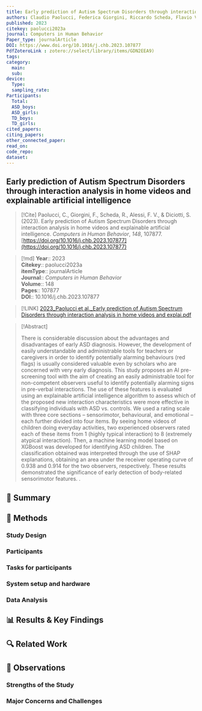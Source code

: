 ```yaml
---
title: Early prediction of Autism Spectrum Disorders through interaction analysis in home videos and explainable artificial intelligence
authors: Claudio Paolucci, Federica Giorgini, Riccardo Scheda, Flavio Valerio Alessi, Stefano Diciotti
published: 2023
citekey: paolucci2023a
journal: Computers in Human Behavior
Paper_type: journalArticle
DOI: https://www.doi.org/10.1016/j.chb.2023.107877
PdfZoteroLink : zotero://select/library/items/GDN2EEA9)
tags: 
category:
  main: 
  sub: 
device:
  Type: 
  sampling_rate: 
Participants:
  Total: 
  ASD_boys: 
  ASD_girls: 
  TD_boys: 
  TD_girls: 
cited_papers:
citing_papers: 
other_connected_paper: 
read_on: 
code_repo: 
dataset:
---
```


## Early prediction of Autism Spectrum Disorders through interaction analysis in home videos and explainable artificial intelligence

> [!Cite]
> Paolucci, C., Giorgini, F., Scheda, R., Alessi, F. V., & Diciotti, S. (2023). Early prediction of Autism Spectrum Disorders through interaction analysis in home videos and explainable artificial intelligence. _Computers in Human Behavior_, _148_, 107877. [https://doi.org/10.1016/j.chb.2023.107877](https://doi.org/10.1016/j.chb.2023.107877)


>[!md]
> **Year**:: 2023   
> **Citekey**:: paolucci2023a  
> **itemType**:: journalArticle  
> **Journal**:: *Computers in Human Behavior*  
> **Volume**:: 148   
> **Pages**:: 107877  
> **DOI**:: 10.1016/j.chb.2023.107877    

> [!LINK] 
> [2023_Paolucci et al._Early prediction of Autism Spectrum Disorders through interaction analysis in home videos and explai.pdf](zotero://select/library/items/GDN2EEA9)

> [!Abstract]
>
> There is considerable discussion about the advantages and disadvantages of early ASD diagnosis. However, the development of easily understandable and administrable tools for teachers or caregivers in order to identify potentially alarming behaviours (red flags) is usually considered valuable even by scholars who are concerned with very early diagnosis. This study proposes an AI pre-screening tool with the aim of creating an easily administrable tool for non-competent observers useful to identify potentially alarming signs in pre-verbal interactions. The use of these features is evaluated using an explainable artificial intelligence algorithm to assess which of the proposed new interaction characteristics were more effective in classifying individuals with ASD vs. controls. We used a rating scale with three core sections – sensorimotor, behavioural, and emotional – each further divided into four items. By seeing home videos of children doing everyday activities, two experienced observers rated each of these items from 1 (highly typical interaction) to 8 (extremely atypical interaction). Then, a machine learning model based on XGBoost was developed for identifying ASD children. The classification obtained was interpreted through the use of SHAP explanations, obtaining an area under the receiver operating curve of 0.938 and 0.914 for the two observers, respectively. These results demonstrated the significance of early detection of body-related sensorimotor features.
>.
> 

## 📌 Summary


## 🔬 Methods 

### Study Design

### Participants

### Tasks for participants

### System setup and hardware

### Data Analysis

## 📊 Results & Key Findings 


## 🔍 Related Work 



## 📝 Observations

### Strengths of the Study

### Major Concerns and Challenges